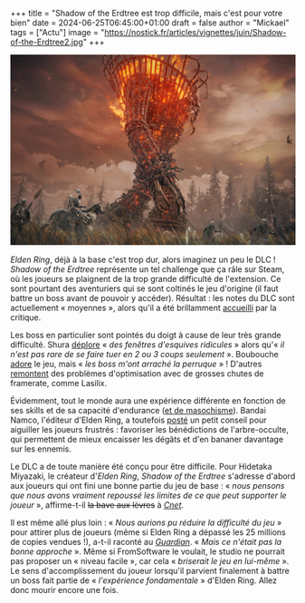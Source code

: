 +++
title = "Shadow of the Erdtree est trop difficile, mais c'est pour votre bien"
date = 2024-06-25T06:45:00+01:00
draft = false
author = "Mickael"
tags = ["Actu"]
image = "https://nostick.fr/articles/vignettes/juin/Shadow-of-the-Erdtree2.jpg"
+++

![Shadow of the Erdtree](Shadow-of-the-Erdtree.jpg "Un autre genre de flamme olympique")

*Elden Ring*, déjà à la base c'est trop dur, alors imaginez un peu le DLC ! *Shadow of the Erdtree* représente un tel challenge que ça râle sur Steam, où les joueurs se plaignent de la trop grande difficulté de l'extension. Ce sont pourtant des aventuriers qui se sont coltinés le jeu d'origine (il faut battre un boss avant de pouvoir y accéder). Résultat : les notes du DLC sont actuellement « moyennes », alors qu'il a été brillamment [accueilli](https://www.metacritic.com/game/elden-ring-shadow-of-the-erdtree/) par la critique.

Les boss en particulier sont pointés du doigt à cause de leur très grande difficulté. Shura [déplore](https://steamcommunity.com/profiles/76561198055488557/recommended/2778580/) « *des fenêtres d'esquives ridicules* » alors qu'« *il n'est pas rare de se faire tuer en 2 ou 3 coups seulement* ». Boubouche [adore](https://steamcommunity.com/profiles/76561198107051335/recommended/2778580/) le jeu, mais « *les boss m'ont arraché la perruque* » ! D'autres [remontent](https://steamcommunity.com/profiles/76561198078020974/recommended/2778580/) des problèmes d'optimisation avec de grosses chutes de framerate, comme Lasilix. 

Évidemment, tout le monde aura une expérience différente en fonction de ses skills et de sa capacité d'endurance ([et de masochisme](https://nostick.fr/articles/2024/avril/0904-nayez-pas-honte-de-jouer-en-mode-facile/)). Bandai Namco, l'éditeur d'Elden Ring, a toutefois [posté](https://x.com/BandaiNamcoUS/status/1804630213562962043) un petit conseil pour aiguiller les joueurs frustrés : favoriser les bénédictions de l'arbre-occulte, qui permettent de mieux encaisser les dégâts et d'en bananer davantage sur les ennemis.

Le DLC a de toute manière été conçu pour être difficile. Pour Hidetaka Miyazaki, le créateur d'*Elden Ring*, *Shadow of the Erdtree* s'adresse d'abord aux joueurs qui ont fini une bonne partie du jeu de base : « *nous pensons que nous avons vraiment repoussé les limites de ce que peut supporter le joueur* », affirme-t-il ~~la bave aux lèvres~~ à *[Cnet](https://www.cnet.com/tech/gaming/elden-ring-creator-hidetaka-miyazaki-talks-shadow-of-the-erdtree-new-weapons-and-more/)*.

Il est même allé plus loin : « *Nous aurions pu réduire la difficulté du jeu* » pour attirer plus de joueurs (même si Elden Ring a dépassé les 25 millions de copies vendues !), a-t-il raconté au *[Guardian](https://www.theguardian.com/games/article/2024/jun/21/hidetaka-miyazaki-fromsoftware-elden-ring-shadow-erdtree)*. « *Mais ce n'était pas la bonne approche* ». Même si FromSoftware le voulait, le studio ne pourrait pas proposer un « niveau facile », car cela « *briserait le jeu en lui-même* ». Le sens d'accomplissement du joueur lorsqu'il parvient finalement à battre un boss fait partie de « *l'expérience fondamentale* » d'Elden Ring. Allez donc mourir encore une fois.
